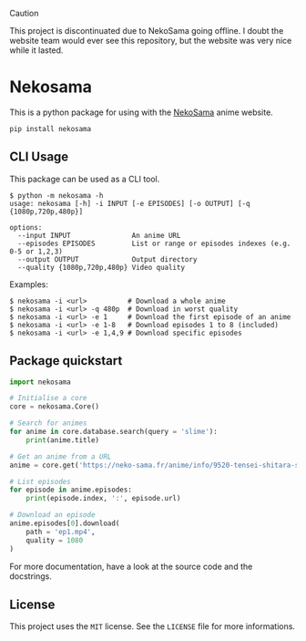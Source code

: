 > [!CAUTION]
> This project is discontinuated due to NekoSama going offline. I doubt the website team would ever see this repository, but the website was very nice while it lasted.

# Nekosama

This is a python package for using with the [NekoSama](https://neko-sama.fr/) anime website.
```shell
pip install nekosama
```

## CLI Usage

This package can be used as a CLI tool.

```shell
$ python -m nekosama -h
usage: nekosama [-h] -i INPUT [-e EPISODES] [-o OUTPUT] [-q {1080p,720p,480p}]

options:
  --input INPUT               An anime URL
  --episodes EPISODES         List or range or episodes indexes (e.g. 0-5 or 1,2,3)
  --output OUTPUT             Output directory
  --quality {1080p,720p,480p} Video quality
```

Examples:
```shell
$ nekosama -i <url>          # Download a whole anime
$ nekosama -i <url> -q 480p  # Download in worst quality
$ nekosama -i <url> -e 1     # Download the first episode of an anime
$ nekosama -i <url> -e 1-8   # Download episodes 1 to 8 (included)
$ nekosama -i <url> -e 1,4,9 # Download specific episodes
```

## Package quickstart

```python
import nekosama

# Initialise a core
core = nekosama.Core()

# Search for animes
for anime in core.database.search(query = 'slime'):
    print(anime.title)

# Get an anime from a URL
anime = core.get('https://neko-sama.fr/anime/info/9520-tensei-shitara-slime-datta-ken_vostfr')

# List episodes
for episode in anime.episodes:
    print(episode.index, ':', episode.url)

# Download an episode
anime.episodes[0].download(
    path = 'ep1.mp4',
    quality = 1080
)
```

For more documentation, have a look at the source code and the docstrings.

## License

This project uses the `MIT` license. See the `LICENSE` file for more informations.
